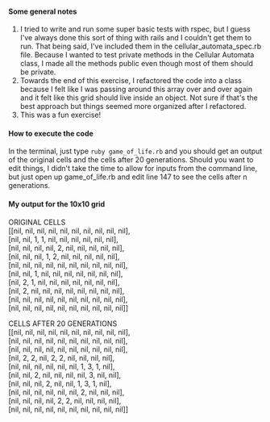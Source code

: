 #### Some general notes
1. I tried to write and run some super basic tests with rspec, but I guess I've always done this sort of thing with rails and I couldn't get them to run. That being said, I've included them in the cellular_automata_spec.rb file. Because I wanted to test private methods in the Cellular Automata class, I made all the methods public even though most of them should be private. 
2. Towards the end of this exercise, I refactored the code into a class because I felt like I was passing around this array over and over again and it felt like this grid should live inside an object. Not sure if that's the best approach but things seemed more organized after I refactored. 
3. This was a fun exercise! 

#### How to execute the code 
In the terminal, just type `ruby game_of_life.rb` and you should get an output of the original cells and the cells after 20 generations. Should you want to edit things, I didn't take the time to allow for inputs from the command line, but just open up game_of_life.rb and edit line 147 to see the cells after n generations. 

#### My output for the 10x10 grid
ORIGINAL CELLS  
[[nil, nil, nil, nil, nil, nil, nil, nil, nil, nil],  
 [nil, nil, 1, 1, nil, nil, nil, nil, nil, nil],  
 [nil, nil, nil, nil, 2, nil, nil, nil, nil, nil],  
 [nil, nil, nil, 1, 2, nil, nil, nil, nil, nil],  
 [nil, nil, nil, nil, nil, nil, nil, nil, nil, nil],  
 [nil, nil, 1, nil, nil, nil, nil, nil, nil, nil],  
 [nil, 2, 1, nil, nil, nil, nil, nil, nil, nil],  
 [nil, 2, nil, nil, nil, nil, nil, nil, nil, nil],  
 [nil, nil, nil, nil, nil, nil, nil, nil, nil, nil],  
 [nil, nil, nil, nil, nil, nil, nil, nil, nil, nil]]  
  
  
CELLS AFTER 20 GENERATIONS       
[[nil, nil, nil, nil, nil, nil, nil, nil, nil, nil],  
 [nil, nil, nil, nil, nil, nil, nil, nil, nil, nil],  
 [nil, nil, nil, nil, nil, nil, nil, nil, nil, nil],  
 [nil, 2, 2, nil, 2, 2, nil, nil, nil, nil],  
 [nil, nil, nil, nil, nil, nil, 1, 3, 1, nil],  
 [nil, nil, 2, nil, nil, nil, nil, 3, nil, nil],  
 [nil, nil, nil, 2, nil, nil, 1, 3, 1, nil],  
 [nil, nil, nil, nil, nil, nil, 2, nil, nil, nil],  
 [nil, nil, nil, nil, 2, 2, nil, nil, nil, nil],  
 [nil, nil, nil, nil, nil, nil, nil, nil, nil, nil]]  
